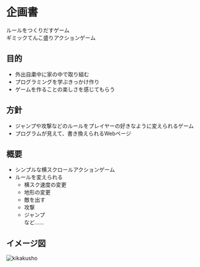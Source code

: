 企画書
============
ルールをつくりだすゲーム  
ギミックてんこ盛りアクションゲーム  

⽬的
------------
* 外出⾃粛中に家の中で取り組む  
* プログラミングを学ぶきっかけ作り  
* ゲームを作ることの楽しさを感じてもらう  

⽅針
------------
* ジャンプや攻撃などのルールをプレイヤーの好きなように変えられるゲーム  
* プログラムが⾒えて、書き換えられるWebページ  

概要
------------
* シンプルな横スクロールアクションゲーム  
* ルールを変えられる  
    * 横スク速度の変更  
    * 地形の変更  
    * 敵を出す  
    * 攻撃  
    * ジャンプ  
    など……

イメージ図
------------
![kikakusho](https://photos.app.goo.gl/3WSF6XzyNweycVYM7)


